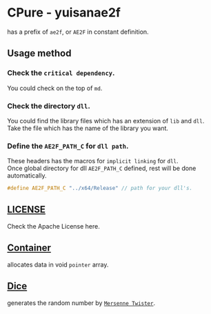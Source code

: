 # CPure - yuisanae2f
has a prefix of `ae2f`, or `AE2F` in constant definition.

## Usage method
### Check the `critical dependency`.
You could check on the top of `md`.

### Check the directory `dll`.
You could find the library files which has an extension of `lib` and `dll`.  
Take the file which has the name of the library you want.

### Define the `AE2F_PATH_C` for `dll path`.
These headers has the macros for `implicit linking` for `dll`.  
Once global directory for dll `AE2F_PATH_C` defined, rest will be done automatically.
```c
#define AE2F_PATH_C "../x64/Release" // path for your dll's.
```

## <a href="./lcse.md" id="LICENSE">LICENSE</a>
Check the Apache License here.

## [Container](./headers/Container.md) <s id="Container"></s>
allocates data in void `pointer` array.

## [Dice](./headers/Dice.md) <s id="Dice"></s>
generates the random number by <a href="https://en.wikipedia.org/wiki/Mersenne_Twister#Pseudocode">`Mersenne Twister`</a>.